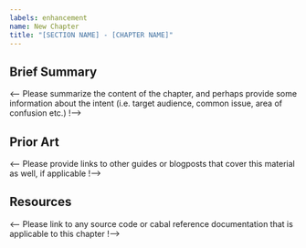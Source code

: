 ```yaml
---
labels: enhancement
name: New Chapter
title: "[SECTION NAME] - [CHAPTER NAME]"
---
```


## Brief Summary

<-- Please summarize the content of the chapter, and perhaps provide some
information about the intent (i.e. target audience, common issue, area of
confusion etc.) !-->

## Prior Art

<-- Please provide links to other guides or blogposts that cover this material
as well, if applicable !-->

## Resources

<-- Please link to any source code or cabal reference documentation that is
applicable to this chapter !-->
